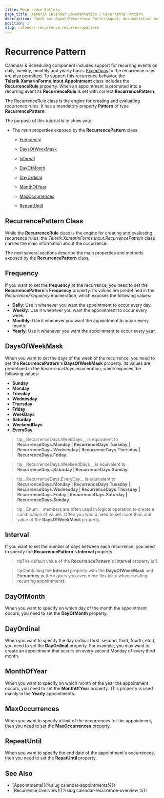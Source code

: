 ```yaml
---
title: Recurrence Pattern
page_title: Xamarin Calendar Documentation | Recurrence Pattern
description: Check our &quot;Recurrence Pattern&quot; documentation article for Telerik Calendar for Xamarin control.
position: 1
slug: calendar-recurrence-recurrencepattern
---
```


# Recurrence Pattern

Calendar &amp; Scheduling  component includes support for recurring events on daily, weekly, monthly and yearly basis. [Exceptions](#Exceptions) to the recurrence rules are also permitted. To support this recurrence behavior, the **Telerik.XamarinForms.Input.Appointment** class includes the __RecurrenceRule__ property. When an appointment is promoted into a recurring event its __RecurrenceRule__ is set with correct __RecurrencePattern__.

The RecurrenceRule class is the engine for creating and evaluating recurrence rules. It has a mandatory property __Pattern__ of type __RecurrencePattern__.

The purpose of this tutorial is to show you:

* The main properties exposed by the __RecurrencePattern__ class:

	* [Frequency](#frequency)

	* [DaysOfWeekMask](#daysofweekmask)

	* [Interval](#interval)

	* [DayOfMonth](#dayofmonth)

	* [DayOrdinal](#dayordinal)

	* [MonthOfYear](#monthofyear)

	* [MaxOccurrences](#maxoccurrences)
	
	* [RepeatUntil](#repeatuntil)
	
## RecurrencePattern Class

While the **RecurrenceRule** class is the engine for creating and evaluating recurrence rules, the *Telerik.XamarinForms.Input.RecurrencePattern* class carries the main information about the occurrence.        

The next several sections describe the main properties and methods exposed by the __RecurrencePattern__ class.        

## Frequency

If you want to set the __frequency__ of the recurrence, you need to set the __RecurrencePattern__'s __Frequency__ property. Its values are predefined in the *RecurrenceFrequency* enumeration, which exposes the following values:        

* **Daily**: Use it whenever you want the appointment to occur every day.
* **Weekly**: Use it whenever you want the appointment to occur every week.
* **Monthly**: Use it whenever you want the appointment to occur every month.
* **Yearly**: Use it whenever you want the appointment to occur every year.

## DaysOfWeekMask

When you want to set the days of the week of the recurrence, you need to set the __RecurrencePattern__'s __DaysOfWeekMask__ property. Its values are predefined in the *RecurrenceDays* enumeration, which exposes the following values:

* __Sunday__
* __Monday__
* __Tuesday__
* __Wednesday__
* __Thursday__
* __Friday__
* __WeekDays__
* __Saturday__
* __WeekendDays__
* __EveryDay__

>tip__RecurrenceDays.WeekDays__ is equivalent to __RecurrenceDays.Monday | RecurrenceDays.Tuesday | RecurrenceDays.Wednesday | RecurrenceDays.Thursday | RecurrenceDays.Friday__.

>tip__RecurrenceDays.WeekendDays__ is equivalent to __RecurrenceDays.Saturday | RecurrenceDays.Sunday.__

>tip__RecurrenceDays.EveryDay__ is equivalent to __RecurrenceDays.Monday | RecurrenceDays.Tuesday | RecurrenceDays.Wednesday | RecurrenceDays.Thursday | RecurrenceDays.Friday | RecurrenceDays.Saturday | RecurrenceDays.Sunday__.

>tip__Enum__ members are often used in logical operation to create a combination of values. Often you would need to set more than one value of the __DaysOfWeekMask__ property.

## Interval

If you want to set the number of days between each recurrence, you need to specify the __RecurrencePattern__'s __Interval__ property.

>tipThe default value of the __RecurrencePattern__'s __Interval__ property is 1.

>tipCombining the __Interval__ property with the __DaysOfWeekMask__ and __Frequency__ pattern gives you even more flexibility when creating recurring appointments.

## DayOfMonth

When you want to specify on which day of the month the appointment occurs, you need to set the __DayOfMonth__ property.

## DayOrdinal

When you want to specify the day ordinal (first, second, third, fourth, etc.), you need to set the __DayOrdinal__ property. For example, you may want to create an appointment that occurs on every second Monday of every third month. 

## MonthOfYear

When you want to specify on which month of the year the appointment occurs, you need to set the __MonthOfYear__ property. This property is used mainly in the __Yearly__ appointments. 

## MaxOccurrences

When you want to specify a limit of the occurrences for the appointment, then you need to set the __MaxOccurrences__ property. 

## RepeatUntil

When you want to specify the end date of the appointment's occurrences, then you need to set the __RepatUntil__ property. 

## See Also

* [Appointments]({%slug calendar-appointments%})
* [Recurrence Overview]({%slug calendar-recurrence-overview %})
